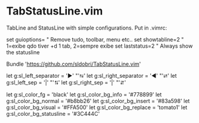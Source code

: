 TabStatusLine.vim
=================

TabLine and StatusLine with simple configurations.
Put in .vimrc:

set guioptions=                 " Remove tudo, toolbar, menu etc..
set showtabline=2               " 1=exibe qdo tiver +d 1 tab, 2=sempre exibe
set laststatus=2                " Always show the statusline

Bundle 'https://github.com/sldobri/TabStatusLine.vim'

let g:sl_left_separator      = '►'   "'⮀'
let g:sl_right_separator     = '◄'   "'⮂'
let g:sl_left_sep            = '|'   "'⮁'
let g:sl_right_sep           = '|'   "'⮃'

let g:sl_color_fg            = 'black'
let g:sl_color_bg_info       = '#778899'
let g:sl_color_bg_normal     = '#b8bb26'
let g:sl_color_bg_insert     = '#83a598'
let g:sl_color_bg_visual     = '#FFA500'
let g:sl_color_bg_replace    = 'tomato1'
let g:sl_color_bg_statusline = '#3C444C'



